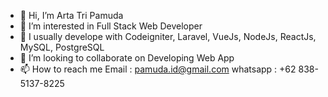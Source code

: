 - 👋 Hi, I’m Arta Tri Pamuda
- 👀 I’m interested in Full Stack Web Developer
- 🌱 I usually develope with Codeigniter, Laravel, VueJs, NodeJs, ReactJs, MySQL, PostgreSQL
- 💞️ I’m looking to collaborate on Developing Web App
- 📫 How to reach me
     Email : pamuda.id@gmail.com
     whatsapp : +62 838-5137-8225

<!---
artapamudaid/artapamudaid is a ✨ special ✨ repository because its `README.md` (this file) appears on your GitHub profile.
You can click the Preview link to take a look at your changes.
--->
